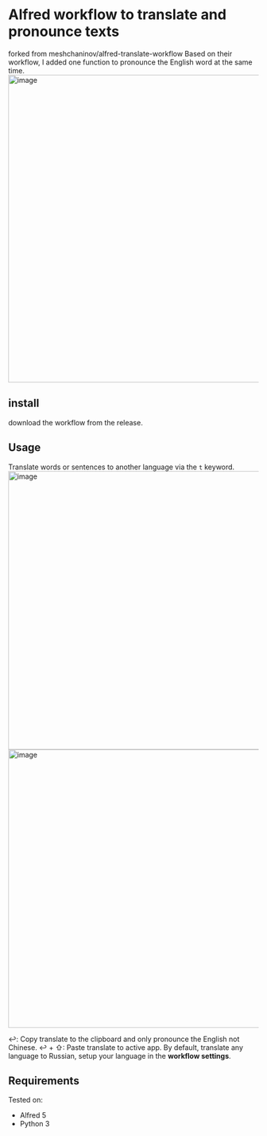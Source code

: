 # Alfred workflow to translate and pronounce texts
forked from meshchaninov/alfred-translate-workflow
Based on their workflow, I added one function to pronounce the English word at the same time.
<img width="618" alt="image" src="https://github.com/user-attachments/assets/52c2ac57-ed5a-4071-b4b4-9ed016b4a6be">

## install
download the workflow from the release. 

## Usage
Translate words or sentences to another language via the `t` keyword.
<img width="559" alt="image" src="https://github.com/user-attachments/assets/997db8da-c183-4778-bf90-6facb93438f5">
<img width="559" alt="image" src="https://github.com/user-attachments/assets/3e7c92f1-638e-43b5-b7fe-62ad0730d326">


↩: Copy translate to the clipboard and only pronounce the English not Chinese. 
↩ + ⇧: Paste translate to active app.
By default, translate any language to Russian, setup your language in the **workflow settings**.
## Requirements
Tested on:
- Alfred 5
- Python 3



